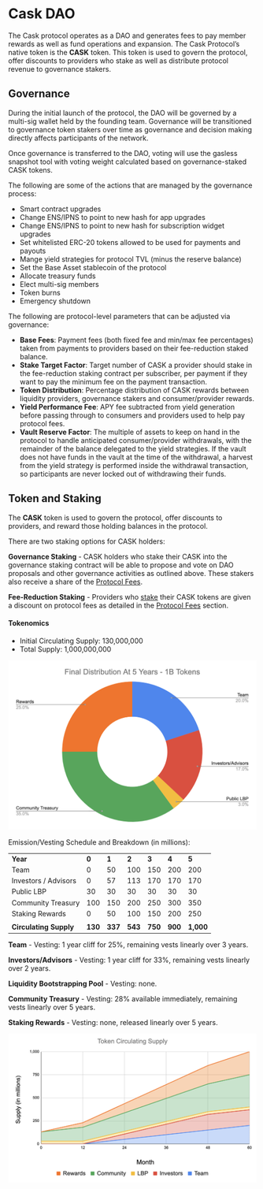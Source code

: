 # Cask DAO

The Cask protocol operates as a DAO and generates fees to pay member rewards as well as fund operations and expansion. The Cask Protocol’s native token is the **CASK** token. This token is used to govern the protocol, offer discounts to providers who stake as well as distribute protocol revenue to governance stakers.

## Governance <a href="#_8kzti3j2oavc" id="_8kzti3j2oavc"></a>

During the initial launch of the protocol, the DAO will be governed by a multi-sig wallet held by the founding team. Governance will be transitioned to governance token stakers over time as governance and decision making directly affects participants of the network.

Once governance is transferred to the DAO, voting will use the gasless snapshot tool with voting weight calculated based on governance-staked CASK tokens.

The following are some of the actions that are managed by the governance process:

* Smart contract upgrades
* Change ENS/IPNS to point to new hash for app upgrades
* Change ENS/IPNS to point to new hash for subscription widget upgrades
* Set whitelisted ERC-20 tokens allowed to be used for payments and payouts
* Mange yield strategies for protocol TVL (minus the reserve balance)
* Set the Base Asset stablecoin of the protocol
* Allocate treasury funds
* Elect multi-sig members
* Token burns
* Emergency shutdown

The following are protocol-level parameters that can be adjusted via governance:

* **Base Fees**: Payment fees (both fixed fee and min/max fee percentages) taken from payments to providers based on their fee-reduction staked balance.
* **Stake Target Factor**: Target number of CASK a provider should stake in the fee-reduction staking contract per subscriber, per payment if they want to pay the minimum fee on the payment transaction.
* **Token Distribution**: Percentage distribution of CASK rewards between liquidity providers, governance stakers and consumer/provider rewards.
* **Yield Performance Fee**: APY fee subtracted from yield generation before passing through to consumers and providers used to help pay protocol fees.
* **Vault Reserve Factor**: The multiple of assets to keep on hand in the protocol to handle anticipated consumer/provider withdrawals, with the remainder of the balance delegated to the yield strategies. If the vault does not have funds in the vault at the time of the withdrawal, a harvest from the yield strategy is performed inside the withdrawal transaction, so participants are never locked out of withdrawing their funds.

## Token and Staking <a href="#_15lyg4j0hkh2" id="_15lyg4j0hkh2"></a>

The **CASK** token is used to govern the protocol, offer discounts to providers, and reward those holding balances in the protocol.

There are two staking options for CASK holders:

**Governance Staking** - CASK holders who stake their CASK into the governance staking contract will be able to propose and vote on DAO proposals and other governance activities as outlined above. These stakers also receive a share of the [Protocol Fees](/protocol-fees.md).

**Fee-Reduction Staking** - Providers who [stake](/protocol-fees.md#fee-reduction-staking-a-href_8kzti3jffff-id_8kzti3jffffa) their CASK tokens are given a discount on protocol fees as detailed in the [Protocol Fees](/protocol-fees.md) section.

#### Tokenomics <a href="#_v2yvg4lfypmn" id="_v2yvg4lfypmn"></a>

* Initial Circulating Supply: 130,000,000
* Total Supply: 1,000,000,000

![Final Distribution At 5 Years - 1B Tokens](<.gitbook/assets/cask_final_distribution.png>)

Emission/Vesting Schedule and Breakdown (in millions):

|                        |         |         |         |         |         |           |
| ---------------------- |---------|---------|---------|---------|---------|-----------|
| **Year**               | **0**   | **1**   | **2**   | **3**   | **4**   | **5**     |
| Team                   | 0       | 50      | 100     | 150     | 200     | 200       |
| Investors / Advisors   | 0       | 57      | 113     | 170     | 170     | 170       |
| Public LBP             | 30      | 30      | 30      | 30      | 30      | 30        |
| Community Treasury     | 100     | 150     | 200     | 250     | 300     | 350       |
| Staking Rewards        | 0       | 50      | 100     | 150     | 200     | 250       |
|                        |         |         |         |         |         |           |
| **Circulating Supply** | **130** | **337** | **543** | **750** | **900** | **1,000** |

**Team** - Vesting: 1 year cliff for 25%, remaining vests linearly over 3 years.

**Investors/Advisors** - Vesting: 1 year cliff for 33%, remaining vests linearly over 2 years.

**Liquidity Bootstrapping Pool** - Vesting: none.

**Community Treasury** - Vesting: 28% available immediately, remaining vests linearly over 5 years.

**Staking Rewards** - Vesting: none, released linearly over 5 years.

![Token Supply Schedule](<.gitbook/assets/cask_circulating_supply.png>)
